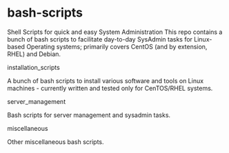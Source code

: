 # bash-scripts
Shell Scripts for quick and easy System Administration
This repo contains a bunch of bash scripts to facilitate day-to-day SysAdmin tasks
for Linux-based Operating systems; primarily covers CentOS (and by extension, RHEL)
and Debian.

installation_scripts

A bunch of bash scripts to install various software and tools on Linux machines - currently written and tested only for CenTOS/RHEL systems.

server_management

Bash scripts for server management and sysadmin tasks.

miscellaneous

Other miscellaneous bash scripts.
